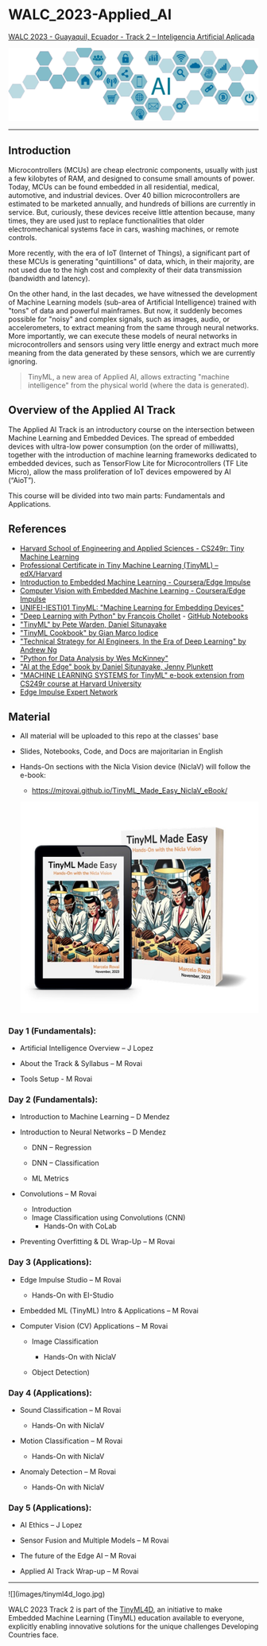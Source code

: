 # WALC_2023-Applied_AI
[WALC 2023 - Guayaquil, Ecuador - Track 2 – Inteligencia Artificial Aplicada](https://eslared.net/walc2023/?page_id=241)

![](./images/track2.png)
<hr>

## Introduction
Microcontrollers (MCUs) are cheap electronic components, usually with just a few kilobytes of RAM, and designed to consume small amounts of power. Today, MCUs can be found embedded in all residential, medical, automotive, and industrial devices. Over 40 billion microcontrollers are estimated to be marketed annually, and hundreds of billions are currently in service. But, curiously, these devices receive little attention because, many times, they are used just to replace functionalities that older electromechanical systems face in cars, washing machines, or remote controls.

More recently, with the era of IoT (Internet of Things), a significant part of these MCUs is generating "quintillions" of data, which, in their majority, are not used due to the high cost and complexity of their data transmission (bandwidth and latency).

On the other hand, in the last decades, we have witnessed the development of Machine Learning models (sub-area of Artificial Intelligence) trained with "tons" of data and powerful mainframes. But now, it suddenly becomes possible for "noisy" and complex signals, such as images, audio, or accelerometers, to extract meaning from the same through neural networks. More importantly, we can execute these models of neural networks in microcontrollers and sensors using very little energy and extract much more meaning from the data generated by these sensors, which we are currently ignoring. 
> TinyML, a new area of Applied AI, allows extracting "machine intelligence" from the physical world (where the data is generated).


## Overview of the Applied AI Track
The Applied AI Track is an introductory course on the intersection between Machine Learning and Embedded Devices. The spread of embedded devices with ultra-low power consumption (on the order of milliwatts), together with the introduction of machine learning frameworks dedicated to embedded devices, such as TensorFlow Lite for Microcontrollers (TF Lite Micro), allow the mass proliferation of IoT devices empowered by AI (“AioT”).

This course will be divided into two main parts: Fundamentals and Applications. 

## References
+ [Harvard School of Engineering and Applied Sciences - CS249r: Tiny Machine Learning](https://sites.google.com/g.harvard.edu/tinyml/home)
+ [Professional Certificate in Tiny Machine Learning (TinyML) – edX/Harvard](https://www.edx.org/professional-certificate/harvardx-tiny-machine-learning)
+ [Introduction to Embedded Machine Learning - Coursera/Edge Impulse](https://www.coursera.org/learn/introduction-to-embedded-machine-learning)
+ [Computer Vision with Embedded Machine Learning - Coursera/Edge Impulse](https://www.coursera.org/learn/computer-vision-with-embedded-machine-learning)
+ [UNIFEI-IESTI01 TinyML: "Machine Learning for Embedding Devices"](https://github.com/Mjrovai/UNIFEI-IESTI01-TinyML-2023.1)
+ ["Deep Learning with Python" by François Chollet](https://www.manning.com/books/deep-learning-with-python) - [GitHub Notebooks](https://github.com/fchollet/deep-learning-with-python-notebooks)
+ ["TinyML" by Pete Warden, Daniel Situnayake](https://www.oreilly.com/library/view/tinyml/9781492052036/)
+ ["TinyML Cookbook" by Gian Marco Iodice](https://github.com/PacktPublishing/TinyML-Cookbook)
+ ["Technical Strategy for AI Engineers, In the Era of Deep Learning" by Andrew Ng](https://github.com/ajaymache/machine-learning-yearning/blob/master/full%20book/machine-learning-yearning.pdf)
+ ["Python for Data Analysis by Wes McKinney"](https://wesmckinney.com/book/)
+ ["AI at the Edge" book by Daniel Situnayake, Jenny Plunkett](https://www.oreilly.com/library/view/ai-at-the/9781098120191/)
+ ["MACHINE LEARNING SYSTEMS for TinyML" e-book extension from CS249r course at Harvard University](https://harvard-edge.github.io/cs249r_book/)
+ [Edge Impulse Expert Network](https://docs.edgeimpulse.com/experts/)

## Material
- All material will be uploaded to this repo at the classes' base
- Slides, Notebooks, Code, and Docs are majoritarian in English 
- Hands-On sections with the Nicla Vision device (NiclaV) will follow the e-book:

    - https://mjrovai.github.io/TinyML_Made_Easy_NiclaV_eBook/

    ![](images/ebook.jpg)

### Day 1 (Fundamentals):

- Artificial Intelligence Overview – J Lopez

- About the Track & Syllabus – M Rovai

- Tools Setup - M Rovai

### Day 2 (Fundamentals):

- Introduction to Machine Learning – D Mendez

- Introduction to Neural Networks – D Mendez

    - DNN – Regression

    - DNN – Classification

    - ML Metrics 

- Convolutions – M Rovai
    - Introduction
    - Image Classification using Convolutions (CNN)
        - Hands-On with CoLab

- Preventing Overfitting & DL Wrap-Up – M Rovai


### Day 3 (Applications):
- Edge Impulse Studio – M Rovai
    - Hands-On with EI-Studio

- Embedded ML (TinyML) Intro & Applications – M Rovai

- Computer Vision (CV) Applications – M Rovai

    - Image Classification
        - Hands-On with NiclaV

    - Object Detection)

### Day 4 (Applications):

- Sound Classification – M Rovai 
    - Hands-On with NiclaV

- Motion Classification – M Rovai
    - Hands-On with NiclaV

- Anomaly Detection  – M Rovai
    - Hands-On with NiclaV

### Day 5 (Applications):

- AI Ethics – J Lopez

- Sensor Fusion and Multiple Models – M Rovai

- The future of the Edge AI – M Rovai

- Applied AI Track Wrap-up – M Rovai

<hr>
![](images/tinyml4d_logo.jpg)

WALC 2023 Track 2 is part of the [TinyML4D](https://tinyml.seas.harvard.edu/4D/AcademicNetwork), an initiative to make Embedded Machine Learning (TinyML) education available to everyone, explicitly enabling innovative solutions for the unique challenges Developing Countries face.  